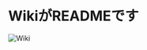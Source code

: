 # WikiがREADMEです
![Wiki](https://github.com/cocoa1484-git/Media-Player/wiki/%E3%83%A1%E3%82%A4%E3%83%B3%E3%83%9A%E3%83%BC%E3%82%B8)
